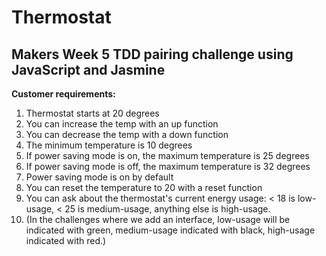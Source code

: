 # Thermostat 

## Makers Week 5 TDD pairing challenge using JavaScript and Jasmine

**Customer requirements:**

1. Thermostat starts at 20 degrees  
2. You can increase the temp with an up function  
3. You can decrease the temp with a down function  
4. The minimum temperature is 10 degrees  
5. If power saving mode is on, the maximum temperature is 25 degrees  
6. If power saving mode is off, the maximum temperature is 32 degrees  
7. Power saving mode is on by default  
8. You can reset the temperature to 20 with a reset function  
9. You can ask about the thermostat's current energy usage: < 18 is low-usage, < 25 is medium-usage, anything else is high-usage.  
10. (In the challenges where we add an interface, low-usage will be indicated with green, medium-usage indicated with black, high-usage indicated with red.)  

